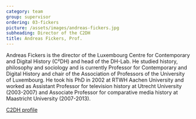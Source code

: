 ```yaml
---
category: team
group: supervisor
ordering: 03-fickers
picture: /assets/images/andreas-fickers.jpg
subheading: Director of the C2DH
title: Andreas Fickers, Prof.
---
```


Andreas Fickers is the director of the Luxembourg Centre for Contemporary and Digital History (C²DH) and head of the DH-Lab. He studied history, philosophy and sociology and is currently Professor for Contemporary and Digital History and chair of the Association of Professors of the University of Luxembourg.
He took his PhD in 2002 at RTWH Aachen University and worked as Assistant Professor for television history at Utrecht University (2003-2007) and Associate Professor for comparative media history at Maastricht University (2007-2013).

[C2DH profile](https://www.c2dh.uni.lu/people/andreas-fickers)
